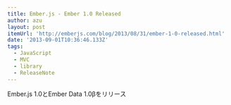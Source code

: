 ```yaml
---
title: Ember.js - Ember 1.0 Released
author: azu
layout: post
itemUrl: 'http://emberjs.com/blog/2013/08/31/ember-1-0-released.html'
date: '2013-09-01T10:36:46.133Z'
tags:
  - JavaScript
  - MVC
  - library
  - ReleaseNote
---
```

Ember.js 1.0とEmber Data 1.0βをリリース
